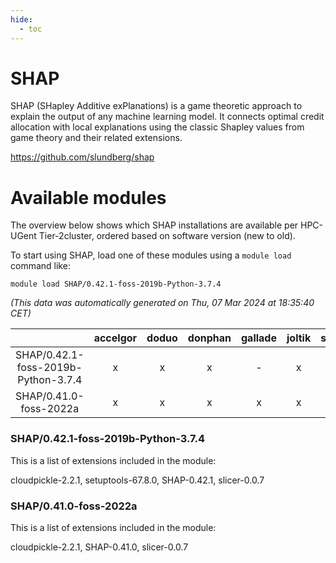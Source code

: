 ```yaml
---
hide:
  - toc
---
```


SHAP
====


SHAP (SHapley Additive exPlanations) is a game theoretic approach to explain the output of any machine learning model. It connects optimal credit allocation with local explanations using the classic Shapley values from game theory and their related extensions.

https://github.com/slundberg/shap
# Available modules


The overview below shows which SHAP installations are available per HPC-UGent Tier-2cluster, ordered based on software version (new to old).

To start using SHAP, load one of these modules using a `module load` command like:

```shell
module load SHAP/0.42.1-foss-2019b-Python-3.7.4
```

*(This data was automatically generated on Thu, 07 Mar 2024 at 18:35:40 CET)*  

| |accelgor|doduo|donphan|gallade|joltik|skitty|
| :---: | :---: | :---: | :---: | :---: | :---: | :---: |
|SHAP/0.42.1-foss-2019b-Python-3.7.4|x|x|x|-|x|x|
|SHAP/0.41.0-foss-2022a|x|x|x|x|x|x|


### SHAP/0.42.1-foss-2019b-Python-3.7.4

This is a list of extensions included in the module:

cloudpickle-2.2.1, setuptools-67.8.0, SHAP-0.42.1, slicer-0.0.7

### SHAP/0.41.0-foss-2022a

This is a list of extensions included in the module:

cloudpickle-2.2.1, SHAP-0.41.0, slicer-0.0.7